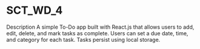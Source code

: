 # SCT_WD_4
Description A simple To-Do app built with React.js that allows users to add, edit, delete, and mark tasks as complete. Users can set a due date, time, and category for each task. Tasks persist using local storage.
